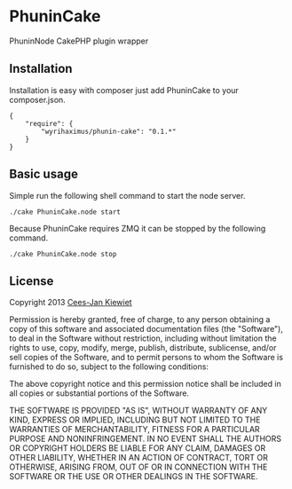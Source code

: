 PhuninCake
==========

PhuninNode CakePHP plugin wrapper

## Installation ##

Installation is easy with composer just add PhuninCake to your composer.json.

    {
        "require": {
            "wyrihaximus/phunin-cake": "0.1.*"
        }
    }

## Basic usage ##

Simple run the following shell command to start the node server.

    ./cake PhuninCake.node start

Because PhuninCake requires ZMQ it can be stopped by the following command.

    ./cake PhuninCake.node stop

## License ##

Copyright 2013 [Cees-Jan Kiewiet](http://wyrihaximus.net/)

Permission is hereby granted, free of charge, to any person
obtaining a copy of this software and associated documentation
files (the "Software"), to deal in the Software without
restriction, including without limitation the rights to use,
copy, modify, merge, publish, distribute, sublicense, and/or sell
copies of the Software, and to permit persons to whom the
Software is furnished to do so, subject to the following
conditions:

The above copyright notice and this permission notice shall be
included in all copies or substantial portions of the Software.

THE SOFTWARE IS PROVIDED "AS IS", WITHOUT WARRANTY OF ANY KIND,
EXPRESS OR IMPLIED, INCLUDING BUT NOT LIMITED TO THE WARRANTIES
OF MERCHANTABILITY, FITNESS FOR A PARTICULAR PURPOSE AND
NONINFRINGEMENT. IN NO EVENT SHALL THE AUTHORS OR COPYRIGHT
HOLDERS BE LIABLE FOR ANY CLAIM, DAMAGES OR OTHER LIABILITY,
WHETHER IN AN ACTION OF CONTRACT, TORT OR OTHERWISE, ARISING
FROM, OUT OF OR IN CONNECTION WITH THE SOFTWARE OR THE USE OR
OTHER DEALINGS IN THE SOFTWARE.
